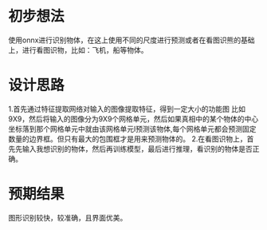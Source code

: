 # 初步想法
使用onnx进行识别物体，在这上使用不同的尺度进行预测或者在看图识熊的基础上，进行看图识物，比如：飞机，船等物体。
# 设计思路
1.首先通过特征提取网络对输入的图像提取特征，得到一定大小的功能图 比如 9X9，然后将输入的图像分为9X9个网格单元，然后如果真相中的某个物体的中心坐标落到那个网格单元中就由该网格单元l预测该物体,每个网格单元都会预测固定数量的边界框。但只有最大的包围框才是用来预测物体的。
2.在看图识物上，首先先输入我想识别的物体，然后再训练模型，最后进行推理，看识别的物体是否正确。
# 预期结果
图形识别较快，较准确，且界面优美。
